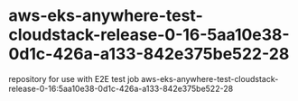 # aws-eks-anywhere-test-cloudstack-release-0-16-5aa10e38-0d1c-426a-a133-842e375be522-28
repository for use with E2E test job aws-eks-anywhere-test-cloudstack-release-0-16:5aa10e38-0d1c-426a-a133-842e375be522-28
